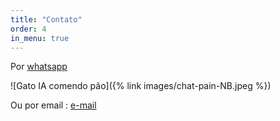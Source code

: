 ```yaml
---
title: "Contato"
order: 4
in_menu: true
---
```

Por [whatsapp](https://wa.me/5581999555858)

![Gato IA comendo pão]({% link images/chat-pain-NB.jpeg %})

Ou por email : [e-mail](mailto:contact@circular.ovh) 